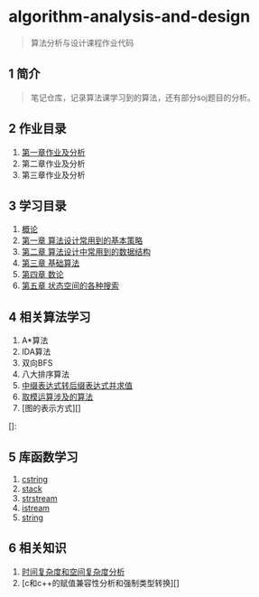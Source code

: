 # algorithm-analysis-and-design

> 算法分析与设计课程作业代码

## 1 简介

> 笔记仓库，记录算法课学习到的算法，还有部分soj题目的分析。

## 2 作业目录

1. [第一章作业及分析][]
2. 第二章作业及分析
3. 第三章作业及分析

[第一章作业及分析]: https://github.com/wujr5/algorithm-analysis-and-design/blob/master/Homework/week1/homework1-analyze.md

## 3 学习目录

1. [概论][]
2. [第一章 算法设计常用到的基本策略][]
3. [第二章 算法设计中常用到的数据结构][]
4. [第三章 基础算法][]
5. [第四章 数论][]
6. [第五章 状态空间的各种搜索][]

[概论]: https://github.com/wujr5/algorithm-analysis-and-design/blob/master/Course/introduction.md
[第一章 算法设计常用到的基本策略]: https://github.com/wujr5/algorithm-analysis-and-design/blob/master/Course/Chapter1/chapter1.md
[第二章 算法设计中常用到的数据结构]: https://github.com/wujr5/algorithm-analysis-and-design/blob/master/Course/Chapter2/Chapter2.md
[第三章 基础算法]: https://github.com/wujr5/algorithm-analysis-and-design/blob/master/Course/Chapter3/Chapter3.md
[第四章 数论]: https://github.com/wujr5/algorithm-analysis-and-design/blob/master/Course/Chapter4/Chapter4.md
[第五章 状态空间的各种搜索]: https://github.com/wujr5/algorithm-analysis-and-design/blob/master/Course/Chapter5/Chapter5.md

## 4 相关算法学习

1. A*算法
2. IDA算法
3. 双向BFS
4. 八大排序算法
5. [中缀表达式转后缀表达式并求值][]
6. [取模运算涉及的算法][]
7. [图的表示方式][]

[中缀表达式转后缀表达式并求值]: https://github.com/wujr5/algorithm-analysis-and-design/blob/master/relative-algorithm-learning/5-infix-to-postfix.md
[取模运算涉及的算法]: https://github.com/wujr5/algorithm-analysis-and-design/blob/master/relative-algorithm-learning/6-algorithm-about-modulo-operation.md
[]: 

## 5 库函数学习

1. [cstring][]
2. [stack][]
3. [strstream][]
4. [istream][]
5. [string][]

[cstring]: https://github.com/wujr5/algorithm-analysis-and-design/blob/master/library-function-learning/1-cstring.md
[stack]: https://github.com/wujr5/algorithm-analysis-and-design/blob/master/library-function-learning/2-stack.md
[strstream]: https://github.com/wujr5/algorithm-analysis-and-design/blob/master/library-function-learning/3-istrstream-and-ostrstream.md
[istream]: https://github.com/wujr5/algorithm-analysis-and-design/blob/master/library-function-learning/4-istream.md
[string]: https://github.com/wujr5/algorithm-analysis-and-design/blob/master/library-function-learning/5-string.md

## 6 相关知识

1. [时间复杂度和空间复杂度分析][]
2. [c和c++的赋值兼容性分析和强制类型转换][]

[时间复杂度和空间复杂度分析]: https://github.com/wujr5/algorithm-analysis-and-design/blob/master/relative-knowledge-learning/1-time-and-space-complexity-analysis.md
